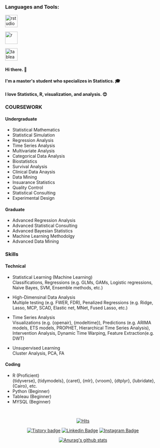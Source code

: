 <h3 align="left">Languages and Tools:</h3>
<p align="left"> <a href="https://rstudio.com/" target="_blank"> <img src="https://simpleicons.org/icons/rstudio.svg" alt="rstudio" width="40" height="40"/></a> </p>
<p align="left"> <a href="https://www.r-project.org/" target="_blank"> <img src="https://simpleicons.org/icons/r.svg" alt="r" width="40" height="40"/></a> </p>
<p align="left"> <a href="https://www.tableau.com/en-gb/" target="_blank"> <img src="https://simpleicons.org/icons/tableau.svg" alt="tableau" width="40" height="40"/></a> </p>

#### Hi there. 👋
#### I'm a master's student who specializes in Statistics. 🎓
#### I love Statistics, R, visualization, and analysis. :blush:

### COURSEWORK
#### Undergraduate
- Statistical Mathematics 
- Statistical Simulation
- Regression Analysis 
- Time Series Analysis
- Multivariate Analysis
- Categorical Data Analysis
- Biostatistics
- Survival Analysis
- Clinical Data Anaysis
- Data Mining
- Insuarance Statistics
- Quality Control
- Statistical Consulting
- Experimental Design

#### Graduate
- Advanced Regression Analysis
- Advanced Statistical Consulting
- Advanced Bayesian Statistics
- Machine Learning Methodolgy
- Advanced Data Mining

### Skills
#### Technical
- Statistical Learning (Machine Learning)  
Classifications, Regressions (e.g. GLMs, GAMs, Logistic regressions, Naive Bayes, SVM, Ensemble methods, etc.)

- High-Dimensinal Data Analysis  
Multiple testing (e.g. FWER, FDR), Penalized Regressions (e.g. Ridge, Lasso, MCP, SCAD, Elastic net, MNet, Fused Lasso, etc.)

- Time Series Analysis  
Visualizations (e.g. {openair}, {modeltime}), Predictions (e.g. ARIMA models, ETS models, PROPHET, Hierarchical Time Series Analysis), Intervention Analysis, Dynamic Time Warping, Feature Extraction(e.g. DWT)

- Unsupervised Learning  
Cluster Analysis, PCA, FA

#### Coding
- R (Proficient)  
{tidyverse}, {tidymodels}, {caret}, {mlr}, {vroom}, {dtplyr}, {lubridate}, {Cairo}, etc.
- Python (Beginner)
- Tableau (Beginner)
- MYSQL (Beginner)

<br>

<div align=center>

[![Hits](https://hits.seeyoufarm.com/api/count/incr/badge.svg?url=https%3A%2F%2Fgithub.com%2Fbe-favorite)](https://hits.seeyoufarm.com) 

</div>


<div align=center>

[![Tistory badge](https://img.shields.io/badge/Tistory-SLOG-orange)](https://be-favorite.tistory.com/)
[![Linkedin Badge](https://img.shields.io/badge/-LinkedIn-blue?style=flat-square&logo=Linkedin&logoColor=white&link=https://www.linkedin.com/in/taemo-bang-8b9999184/)](https://www.linkedin.com/in/taemo-bang-8b9999184/) 
[![Instagram Badge](https://img.shields.io/badge/-Instagram-dd2a7b?style=flat-square&logo=instagram&logoColor=white&link=https://www.instagram.com/qkdxoah/)](https://www.instagram.com/qkdxoah/)

 [![Anurag's github stats](https://github-readme-stats.vercel.app/api?username=be-favorite)](https://github.com/anuraghazra/github-readme-stats)


    
<!--
**be-favorite/be-favorite** is a ✨ _special_ ✨ repository because its `README.md` (this file) appears on your GitHub profile.

Here are some ideas to get you started:

- 🔭 I’m currently working on ...
- 🌱 I’m currently learning ...
- 👯 I’m looking to collaborate on ...
- 🤔 I’m looking for help with ...
- 💬 Ask me about ...
- 📫 How to reach me: ...
- 😄 Pronouns: ...
- ⚡ Fun fact: ...
-->
